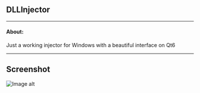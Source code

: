 ## DLLInjector

<hr>

#### About:

Just a working injector for Windows with a beautiful interface on Qt6

<hr>

## Screenshot

![Image alt](https://github.com/sxaxq/win_injector/raw/master/rep_resources/123.png)
